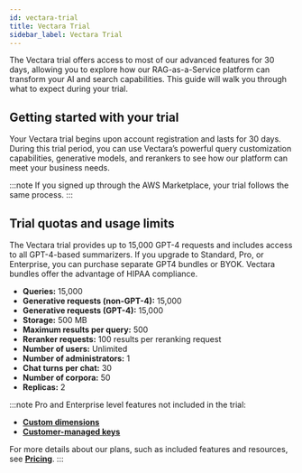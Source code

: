 ```yaml
---
id: vectara-trial
title: Vectara Trial
sidebar_label: Vectara Trial
---
```



The Vectara trial offers access to most of our advanced features for 30 days, 
allowing you to explore how our RAG-as-a-Service platform can transform your 
AI and search capabilities. This guide will walk you through what to expect 
during your trial.

## Getting started with your trial

Your Vectara trial begins upon account registration and lasts for 30 days. 
During this trial period, you can use Vectara’s powerful query customization 
capabilities, generative models, and rerankers to see how our platform can 
meet your business needs.

:::note
If you signed up through the AWS Marketplace, your trial follows the same 
process.
:::

## Trial quotas and usage limits

The Vectara trial provides up to 15,000 GPT-4 requests and includes access to 
all GPT-4-based summarizers. If you upgrade to Standard, Pro, or Enterprise, 
you can purchase separate GPT4 bundles or BYOK. Vectara bundles offer the 
advantage of HIPAA compliance.

* **Queries:** 15,000
* **Generative requests (non-GPT-4):** 15,000
* **Generative requests (GPT-4):** 15,000
* **Storage:** 500 MB
* **Maximum results per query:** 500
* **Reranker requests:** 100 results per reranking request
* **Number of users:** Unlimited
* **Number of administrators:** 1
* **Chat turns per chat:** 30
* **Number of corpora:** 50 
* **Replicas:** 2

:::note
Pro and Enterprise level features not included in the trial:

* [**Custom dimensions**](/docs/learn/semantic-search/add-custom-dimensions)
* [**Customer-managed keys**](/docs/learn/data-privacy/encryption#create-your-aws-kms-key)

For more details about our plans, such as included features and resources, 
see [**Pricing**](https://vectara.com/pricing/).
:::

